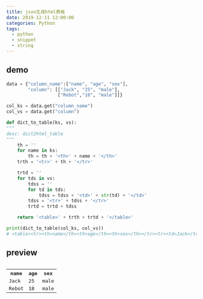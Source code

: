 ```yaml
---
title: json生成html表格
date: 2019-12-11 12:00:00
categories: Python
tags: 
  - python
  - snippet
  - string
---
```



## demo
```python
data = {"column_name":["name", "age", "sex"],
        "column": [["Jack", "25", "male"],
                   ["Rebot","18", "male"]]}

col_ks = data.get("column_name")
col_vs = data.get("column")

def dict_to_table(ks, vs):
"""
desc: dict2html_table
"""
    th = ''
    for name in ks:
        th = th + '<th>' + name + '</th>'
    trth = '<tr>' + th + '</tr>'

    trtd = ''
    for tds in vs:
        tdss = ''
        for td in tds:
            tdss = tdss + '<td>' + str(td) + '</td>'
        tdss = '<tr>' + tdss + '</tr>'
        trtd = trtd + tdss

    return '<table>' + trth + trtd + '</table>'

print(dict_to_table(col_ks, col_vs))
# <table><tr><th>name</th><th>age</th><th>sex</th></tr><tr><td>Jack</td><td>25</td><td>male</td></tr><tr><td>Rebot</td><td>18</td><td>male</td></tr></table>
```
## preview

<pre>
<table><tr><th>name</th><th>age</th><th>sex</th></tr><tr><td>Jack</td><td>25</td><td>male</td></tr><tr><td>Rebot</td><td>18</td><td>male</td></tr></table>
</pre>